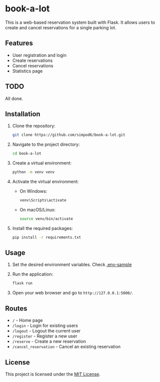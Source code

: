 # book-a-lot

This is a web-based reservation system built with Flask. It allows users to create and cancel reservations for a single parking lot.

## Features

- User registration and login
- Create reservations
- Cancel reservations
- Statistics page

## TODO

All done.

## Installation

1. Clone the repository:

    ```sh
    git clone https://github.com/simpod6/book-a-lot.git
    ```

2. Navigate to the project directory:

    ```sh
    cd book-a-lot
    ```

3. Create a virtual environment:

    ```sh
    python -m venv venv
    ```

4. Activate the virtual environment:
    - On Windows:

        ```sh
        venv\Scripts\activate
        ```

    - On macOS/Linux:

        ```sh
        source venv/bin/activate
        ```

5. Install the required packages:

    ```sh
    pip install -r requirements.txt
    ```

## Usage

1. Set the desired environment variables. Check [.env-sample](.env-sample)



2. Run the application:

    ```sh
    flask run
    ```

3. Open your web browser and go to `http://127.0.0.1:5000/`.

## Routes

- `/` - Home page
- `/login` - Login for existing users
- `/logout` - Logout the current user
- `/register` - Register a new user
- `/reserve` - Create a new reservation
- `/cancel_reservation` - Cancel an existing reservation

## License

This project is licensed under the [MIT License](LICENSE).
